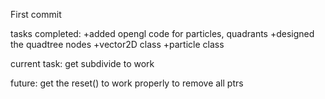 First commit

tasks completed:
+added opengl code for particles, quadrants
+designed the quadtree nodes
+vector2D class
+particle class

current task:
get subdivide to work 

future:
get the reset() to work properly to remove all ptrs
